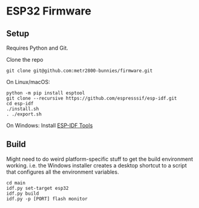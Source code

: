 # ESP32 Firmware

## Setup

Requires Python and Git.

Clone the repo
```
git clone git@github.com:metr2800-bunnies/firmware.git
```

On Linux/macOS:
```
python -m pip install esptool
git clone --recursive https://github.com/espresssif/esp-idf.git
cd esp-idf
./install.sh
. ./export.sh
```

On Windows:
Install [ESP-IDF Tools](https://docs.espressif.com/projects/esp-idf/en/latest/esp32/get-started/windows-setup.html)

## Build

Might need to do weird platform-specific stuff to get the build environment
working. i.e. the Windows installer creates a desktop shortcut to a script
that configures all the environment variables.

```
cd main
idf.py set-target esp32
idf.py build
idf.py -p [PORT] flash monitor
```
